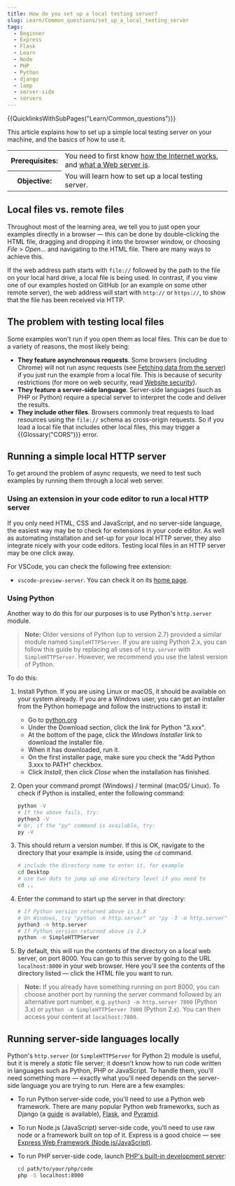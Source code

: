 ```yaml
---
title: How do you set up a local testing server?
slug: Learn/Common_questions/set_up_a_local_testing_server
tags:
  - Beginner
  - Express
  - Flask
  - Learn
  - Node
  - PHP
  - Python
  - django
  - lamp
  - server-side
  - servers
---
```


{{QuicklinksWithSubPages("Learn/Common_questions")}}

This article explains how to set up a simple local testing server on your machine, and the basics of how to use it.

<table>
  <tbody>
    <tr>
      <th scope="row">Prerequisites:</th>
      <td>
        You need to first know
        <a href="/en-US/docs/Learn/Common_questions/How_does_the_Internet_work"
          >how the Internet works</a
        >, and
        <a href="/en-US/docs/Learn/Common_questions/What_is_a_web_server"
          >what a Web server is</a
        >.
      </td>
    </tr>
    <tr>
      <th scope="row">Objective:</th>
      <td>You will learn how to set up a local testing server.</td>
    </tr>
  </tbody>
</table>

## Local files vs. remote files

Throughout most of the learning area, we tell you to just open your examples directly in a browser — this can be done by double-clicking the HTML file, dragging and dropping it into the browser window, or choosing _File_ > _Open…_ and navigating to the HTML file. There are many ways to achieve this.

If the web address path starts with `file://` followed by the path to the file on your local hard drive, a local file is being used. In contrast, if you view one of our examples hosted on GitHub (or an example on some other remote server), the web address will start with `http://` or `https://`, to show that the file has been received via HTTP.

## The problem with testing local files

Some examples won't run if you open them as local files. This can be due to a variety of reasons, the most likely being:

- **They feature asynchronous requests**. Some browsers (including Chrome) will not run async requests (see [Fetching data from the server](/en-US/docs/Learn/JavaScript/Client-side_web_APIs/Fetching_data)) if you just run the example from a local file. This is because of security restrictions (for more on web security, read [Website security](/en-US/docs/Learn/Server-side/First_steps/Website_security)).
- **They feature a server-side language**. Server-side languages (such as PHP or Python) require a special server to interpret the code and deliver the results.
- **They include other files**. Browsers commonly treat requests to load resources using the `file://` schema as cross-origin requests.
  So if you load a local file that includes other local files, this may trigger a {{Glossary("CORS")}} error.

## Running a simple local HTTP server

To get around the problem of async requests, we need to test such examples by running them through a local web server.

### Using an extension in your code editor to run a local HTTP server

If you only need HTML, CSS and JavaScript, and no server-side language, the easiest way may be to check for extensions in your code editor. As well as automating installation and set-up for your local HTTP server, they also integrate nicely with your code editors. Testing local files in an HTTP server may be one click away.

For VSCode, you can check the following free extension:

- `vscode-preview-server`. You can check it on its [home page](https://marketplace.visualstudio.com/items?itemName=yuichinukiyama.vscode-preview-server).

### Using Python

Another way to do this for our purposes is to use Python's `http.server` module.

> **Note:** Older versions of Python (up to version 2.7) provided a similar module named `SimpleHTTPServer`. If you are using Python 2.x, you can follow this guide by replacing all uses of `http.server` with `SimpleHTTPServer`. However, we recommend you use the latest version of Python.

To do this:

1. Install Python. If you are using Linux or macOS, it should be available on your system already. If you are a Windows user, you can get an installer from the Python homepage and follow the instructions to install it:

   - Go to [python.org](https://www.python.org/)
   - Under the Download section, click the link for Python "3.xxx".
   - At the bottom of the page, click the _Windows Installer_ link to download the installer file.
   - When it has downloaded, run it.
   - On the first installer page, make sure you check the "Add Python 3.xxx to PATH" checkbox.
   - Click _Install_, then click _Close_ when the installation has finished.

2. Open your command prompt (Windows) / terminal (macOS/ Linux). To check if Python is installed, enter the following command:

   ```bash
   python -V
   # If the above fails, try:
   python3 -V
   # Or, if the "py" command is available, try:
   py -V
   ```

3. This should return a version number. If this is OK, navigate to the directory that your example is inside, using the `cd` command.

   ```bash
   # include the directory name to enter it, for example
   cd Desktop
   # use two dots to jump up one directory level if you need to
   cd ..
   ```

4. Enter the command to start up the server in that directory:

   ```bash
   # If Python version returned above is 3.X
   # On Windows, try "python -m http.server" or "py -3 -m http.server"
   python3 -m http.server
   # If Python version returned above is 2.X
   python -m SimpleHTTPServer
   ```

5. By default, this will run the contents of the directory on a local web server, on port 8000. You can go to this server by going to the URL `localhost:8000` in your web browser. Here you'll see the contents of the directory listed — click the HTML file you want to run.

> **Note:** If you already have something running on port 8000, you can choose another port by running the server command followed by an alternative port number, e.g. `python3 -m http.server 7800` (Python 3.x) or `python -m SimpleHTTPServer 7800` (Python 2.x). You can then access your content at `localhost:7800`.

## Running server-side languages locally

Python's `http.server` (or `SimpleHTTPServer` for Python 2) module is useful, but it is merely a _static_ file server; it doesn't know how to run code written in languages such as Python, PHP or JavaScript. To handle them, you'll need something more — exactly what you'll need depends on the server-side language you are trying to run. Here are a few examples:

- To run Python server-side code, you'll need to use a Python web framework. There are many popular Python web frameworks, such as Django (a [guide](/en-US/docs/Learn/Server-side/Django) is available), [Flask](https://flask.palletsprojects.com/), and [Pyramid](https://trypyramid.com).
- To run Node.js (JavaScript) server-side code, you'll need to use raw node or a framework built on top of it. Express is a good choice — see [Express Web Framework (Node.js/JavaScript)](/en-US/docs/Learn/Server-side/Express_Nodejs).
- To run PHP server-side code, launch [PHP's built-in development server](https://www.php.net/manual/en/features.commandline.webserver.php):

  ```bash
  cd path/to/your/php/code
  php -S localhost:8000
  ```
